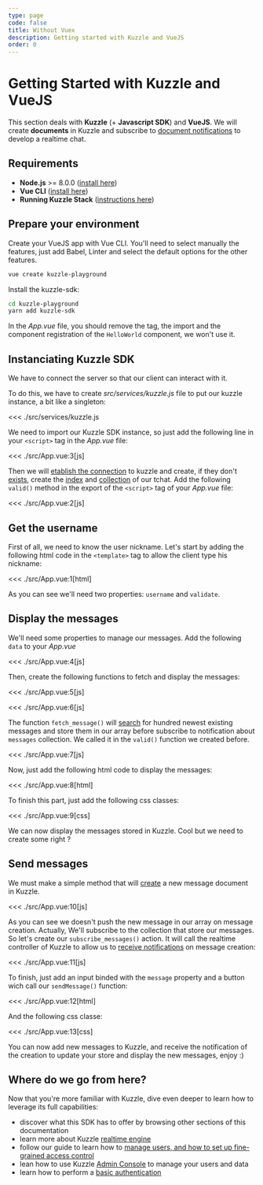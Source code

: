 ```yaml
---
type: page
code: false
title: Without Vuex
description: Getting started with Kuzzle and VueJS
order: 0
---
```



# Getting Started with Kuzzle and VueJS

This section deals with **Kuzzle** (+ **Javascript SDK**) and **VueJS**. We will create **documents** in Kuzzle and subscribe to [document notifications](/sdk/js/6/essentials/realtime-notifications/#document-messages) to develop a realtime chat.

## Requirements

- **Node.js** >= 8.0.0 ([install here](https://nodejs.org/en/download/))
- **Vue CLI** ([install here](https://cli.vuejs.org/guide/installation.html))
- **Running Kuzzle Stack** ([instructions here](/core/1/guides/getting-started/running-kuzzle/))

## Prepare your environment

Create your VueJS app with Vue CLI. You'll need to select manually the features,
just add Babel, Linter and select the default options for the other features. 
```bash
vue create kuzzle-playground
```

Install the kuzzle-sdk: 
```bash
cd kuzzle-playground
yarn add kuzzle-sdk
```

In the _App.vue_ file, you should remove the tag, the import and the component registration of the `HelloWorld` component, we won't use it.

## Instanciating Kuzzle SDK

We have to connect the server so that our client can interact with it.

To do this, we have to create _src/services/kuzzle.js_ file to put our kuzzle instance, a bit like a singleton:

<<< ./src/services/kuzzle.js

We need to import our Kuzzle SDK instance, so just add the following line in your `<script>` tag in the _App.vue_ file: 

<<< ./src/App.vue:3[js]

Then we will [etablish the connection](/sdk/js/6/core-classes/kuzzle/connect/) to kuzzle and create, if they don't [exists](sdk/js/6/controllers/index/exists/), create the [index](sdk/js/6/controllers/index/create/) and [collection](sdk/js/6/controllers/collection/create/) of our tchat. 
Add the following `valid()` method in the export of the `<script>` tag of your _App.vue_ file:

<<< ./src/App.vue:2[js]

## Get the username
First of all, we need to know the user nickname. Let's start by adding the following html code in the `<template>` tag to allow the client type his nickname:

<<< ./src/App.vue:1[html]

As you can see we'll need two properties: `username` and `validate`.


## Display the messages

We'll need some properties to manage our messages. Add the following `data` to your _App.vue_

<<< ./src/App.vue:4[js]

Then, create the following functions to fetch and display the messages: 

<<< ./src/App.vue:5[js]

<<< ./src/App.vue:6[js]

The function `fetch_message()` will [search](/sdk/js/6/controllers/document/search/) for hundred newest existing messages and store them in our array before subscribe to notification about `messages` collection. We called it in the `valid()` function we created before.

<<< ./src/App.vue:7[js]

Now, just add the following html code to display the messages:

<<< ./src/App.vue:8[html]

To finish this part, just add the following css classes:

<<< ./src/App.vue:9[css]

We can now display the messages stored in Kuzzle. Cool but we need to create some right ?

## Send messages

We must make a simple method that will [create](/sdk/js/6/controllers/document/create/) a new message document in Kuzzle.

<<< ./src/App.vue:10[js]

As you can see we doesn't push the new message in our array on message creation.
Actually, We'll subscribe to the collection that store our messages.
So let's create our `subscribe_messages()` action. It will call the realtime controller of Kuzzle to allow us to [receive notifications](/sdk/js/6/controllers/realtime/subscribe/) on message creation:

<<< ./src/App.vue:11[js]

To finish, just add an input binded with the `message` property and a button wich call our `sendMessage()` function:

<<< ./src/App.vue:12[html]

And the following css classe: 

<<< ./src/App.vue:13[css]

You can now add new messages to Kuzzle, and receive the notification of the creation to update your store and display the new messages, enjoy :)

## Where do we go from here?

Now that you're more familiar with Kuzzle, dive even deeper to learn how to leverage its full capabilities:

- discover what this SDK has to offer by browsing other sections of this documentation
- learn more about Kuzzle [realtime engine](/core/1/guides/essentials/real-time/)
- follow our guide to learn how to [manage users, and how to set up fine-grained access control](/core/1/guides/essentials/security/)
- lean how to use Kuzzle [Admin Console](/core/1/guides/essentials/admin-console/) to manage your users and data
- learn how to perform a [basic authentication](/sdk/js/6/controllers/auth/login)
